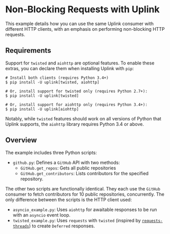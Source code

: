 # Non-Blocking Requests with Uplink

This example details how you can use the same Uplink consumer with different
HTTP clients, with an emphasis on performing non-blocking HTTP requests. 

## Requirements

Support for `twisted` and `aiohttp` are optional features. To enable these 
extras, you can declare them when installing Uplink with ``pip``:

```
# Install both clients (requires Python 3.4+)
$ pip install -U uplink[twisted, aiohttp]

# Or, install support for twisted only (requires Python 2.7+):
$ pip install -U uplink[twisted]

# Or, install support for aiohttp only (requires Python 3.4+):
$ pip install -U uplink[aiohttp]
```

Notably, while `twisted` features should work on all versions of Python that 
Uplink supports, the `aiohttp` library requires Python 3.4 or above. 

## Overview

The example includes three Python scripts:

- `github.py`: Defines a `GitHub` API with two methods:
    - `GitHub.get_repos`: Gets all public repositories
    - `GitHub.get_contributors`: Lists contributors for the specified repository.
    
The other two scripts are functionally identical. They each use the `GitHub` 
consumer to fetch contributors for 10 public repositories, concurrently. The
only difference between the scripts is the HTTP client used:

- `asyncio_example.py`: Uses `aiohttp` for awaitable responses to be run with
                        an `asyncio` event loop.
- `twisted_example.py`: Uses `requests` with `twisted` (inspired by
                        [`requests-threads`](https://github.com/requests/requests-threads))
                        to create `Deferred` responses.
    
  